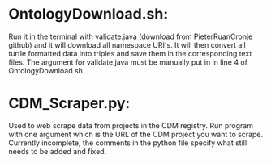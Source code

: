 # OntologyDownload.sh:
Run it in the terminal with validate.java (download from PieterRuanCronje github) and it will download all namespace
URI's. It will then convert all turtle formatted data into triples and save them in the corresponding text files.
The argument for validate.java must be manually put in in line 4 of OntologyDownload.sh.

# CDM_Scraper.py:
Used to web scrape data from projects in the CDM registry. Run program with one argument which is the URL of the CDM project you want to scrape. Currently incomplete, the comments in the python file specify what still needs to be added and fixed.
